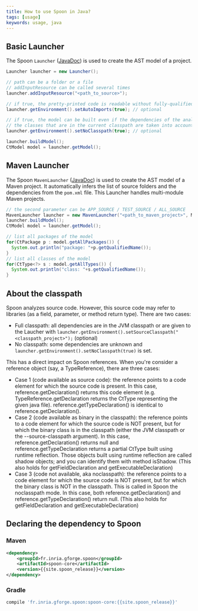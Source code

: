 ```yaml
---
title: How to use Spoon in Java?
tags: [usage]
keywords: usage, java
---
```


## Basic Launcher

The Spoon `Launcher` ([JavaDoc](http://spoon.gforge.inria.fr/mvnsites/spoon-core/apidocs/spoon/Launcher.html)) is used to create the AST model of a project.

```java
Launcher launcher = new Launcher();

// path can be a folder or a file
// addInputResource can be called several times
launcher.addInputResource("<path_to_source>"); 

// if true, the pretty-printed code is readable without fully-qualified names
launcher.getEnvironment().setAutoImports(true); // optional

// if true, the model can be built even if the dependencies of the analyzed source code are not known or incomplete
// the classes that are in the current classpath are taken into account
launcher.getEnvironment().setNoClasspath(true); // optional

launcher.buildModel();
CtModel model = launcher.getModel();
```


## Maven Launcher

The Spoon `MavenLauncher` ([JavaDoc](http://spoon.gforge.inria.fr/mvnsites/spoon-core/apidocs/spoon/MavenLauncher.html)) is used to create the AST model of a Maven project.
It automatically infers the list of source folders and the dependencies from the `pom.xml` file.
This Launcher handles multi-module Maven projects.

```java
// the second parameter can be APP_SOURCE / TEST_SOURCE / ALL_SOURCE
MavenLauncher launcher = new MavenLauncher("<path_to_maven_project>", MavenLauncher.SOURCE_TYPE.APP_SOURCE);
launcher.buildModel();
CtModel model = launcher.getModel();

// list all packages of the model
for(CtPackage p : model.getAllPackages()) {
  System.out.println("package: "+p.getQualifiedName());
}
// list all classes of the model
for(CtType<?> s : model.getAllTypes()) {
  System.out.println("class: "+s.getQualifiedName());
}

```



## About the classpath


Spoon analyzes source code. However, this source code may refer to libraries (as a field, parameter, or method return type). There are two cases:

* Full classpath: all dependencies are in the JVM classpath or are given to the Laucher with `launcher.getEnvironment().setSourceClasspath("<classpath_project>");` (optional)
* No classpath: some dependencies are unknown and `launcher.getEnvironment().setNoClasspath(true)` is set.

This has a direct impact on Spoon references.
When you're consider a reference object (say, a TypeReference), there are three cases:

- Case 1 (code available as source code): the reference points to a code element for which the source code is present. In this case, reference.getDeclaration() returns this code element (e.g. TypeReference.getDeclaration returns the CtType representing the given java file). reference.getTypeDeclaration() is identical to reference.getDeclaration().
- Case 2 (code available as binary in the classpath): the reference points to a code element for which the source code is NOT present, but for which the binary class is in the classpath (either the JVM classpath or the --source-classpath argument). In this case, reference.getDeclaration() returns null and reference.getTypeDeclaration returns a partial CtType built using runtime reflection. Those objects built using runtime reflection are called shadow objects; and you can identify them with method isShadow. (This also holds for getFieldDeclaration and getExecutableDeclaration)
- Case 3 (code not available, aka noclasspath): the reference points to a code element for which the source code is NOT present, but for which the binary class is NOT in the classpath. This is called in Spoon the noclasspath mode. In this case, both reference.getDeclaration() and reference.getTypeDeclaration() return null. (This also holds for getFieldDeclaration and getExecutableDeclaration)


## Declaring the dependency to Spoon

### Maven

```xml
<dependency>
    <groupId>fr.inria.gforge.spoon</groupId>
    <artifactId>spoon-core</artifactId>
    <version>{{site.spoon_release}}</version>
</dependency>
```

### Gradle

```groovy
compile 'fr.inria.gforge.spoon:spoon-core:{{site.spoon_release}}'
```
